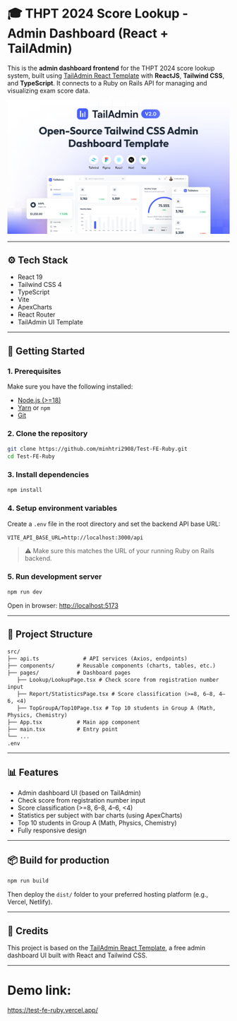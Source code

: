 # 🎓 THPT 2024 Score Lookup - Admin Dashboard (React + TailAdmin)

This is the **admin dashboard frontend** for the THPT 2024 score lookup system, built using [TailAdmin React Template](https://tailadmin.com) with **ReactJS**, **Tailwind CSS**, and **TypeScript**. It connects to a Ruby on Rails API for managing and visualizing exam score data.

![TailAdmin React.js Dashboard Preview](./banner.png)

---

## ⚙️ Tech Stack

- React 19
- Tailwind CSS 4
- TypeScript
- Vite
- ApexCharts
- React Router
- TailAdmin UI Template

---

## 🚀 Getting Started

### 1. Prerequisites

Make sure you have the following installed:

- [Node.js (>=18)](https://nodejs.org/en/)
- [Yarn](https://classic.yarnpkg.com/lang/en/docs/install/) or `npm`
- [Git](https://git-scm.com/)

### 2. Clone the repository

```bash
git clone https://github.com/minhtri2908/Test-FE-Ruby.git
cd Test-FE-Ruby
```

### 3. Install dependencies

```bash
npm install
```

### 4. Setup environment variables

Create a `.env` file in the root directory and set the backend API base URL:

```
VITE_API_BASE_URL=http://localhost:3000/api
```

> ⚠️ Make sure this matches the URL of your running Ruby on Rails backend.

### 5. Run development server

```bash
npm run dev
```

Open in browser: [http://localhost:5173](http://localhost:5173)

---

## 📁 Project Structure

```
src/
├── api.ts              # API services (Axios, endpoints)
├── components/       # Reusable components (charts, tables, etc.)
├── pages/            # Dashboard pages
   ├── Lookup/LookupPage.tsx # Check score from registration number input
   ├── Report/StatisticsPage.tsx # Score classification (>=8, 6–8, 4–6, <4)
   ├── TopGroupA/Top10Page.tsx # Top 10 students in Group A (Math, Physics, Chemistry)
├── App.tsx           # Main app component
├── main.tsx          # Entry point
└── ...
.env
```

---

## 📊 Features

- Admin dashboard UI (based on TailAdmin)
- Check score from registration number input
- Score classification (>=8, 6–8, 4–6, <4)
- Statistics per subject with bar charts (using ApexCharts)
- Top 10 students in Group A (Math, Physics, Chemistry)
- Fully responsive design

---

## 📦 Build for production

```bash
npm run build
```

Then deploy the `dist/` folder to your preferred hosting platform (e.g., Vercel, Netlify).

---

## 📘 Credits

This project is based on the [TailAdmin React Template](https://tailadmin.com), a free admin dashboard UI built with React and Tailwind CSS.

---
# Demo link:
https://test-fe-ruby.vercel.app/
